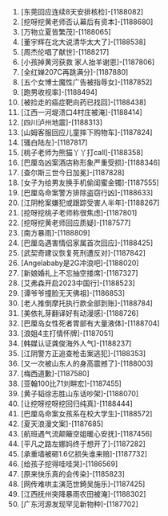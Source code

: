 
1. [东莞回应连续8天安排核检]-[1188082]
1. [挖呀挖黄老师否认幕后有资本]-[1188680]
1. [万物立夏皆繁茂]-[1188065]
1. [董宇辉在北大说清华太大了]-[1188538]
1. [周杰伦唱了献世]-[1188217]
1. [小孩掉黄河获救 家人抬羊谢恩]-[1187806]
1. [全红婵207C再跳满分]-[1187880]
1. [五个女博士魔性广告被指辱女]-[1187852]
1. [跑男收视率]-[1188494]
1. [被捡走的癌症靶向药已找回]-[1188438]
1. [江西一河堤溃口4村庄被淹]-[1188414]
1. [四川泸州地震]-[1188313]
1. [山姆客服回应儿童摔下购物车]-[1187824]
1. [骚白陆左]-[1187817]
1. [桃子老师为熊猫丫丫打call]-[1188358]
1. [巴厘岛凶案酒店称形象严重受损]-[1188346]
1. [查尔斯三世今日加冕]-[1187828]
1. [女子为给男友换手机偷闺蜜金镯]-[1187555]
1. [巴厘岛命案警方排除盗窃行凶]-[1188633]
1. [江阴枪案嫌犯或跟踪受害人半年]-[1188267]
1. [挖呀挖桃子老师称很焦虑]-[1187801]
1. [挖呀挖黄老师回应质疑]-[1187577]
1. [南方暴雨]-[1188809]
1. [巴厘岛遇害情侣家属首次回应]-[1188425]
1. [武契奇建议恢复死刑遭反对]-[1187842]
1. [Angelababy是2G冲浪吧]-[1188020]
1. [新娘婚礼上不忘抽空搂席]-[1187327]
1. [艾弗森开启2023中国行]-[1188523]
1. [谭爷爷撞脸无天佛祖]-[1186853]
1. [老人推倒摩托执行款全部到账]-[1188784]
1. [美依礼芽翻译好有动漫感]-[1188726]
1. [巴厘岛女性死者胃部有大量液体]-[1188704]
1. [浪姐4主打情怀牌]-[1187051]
1. [韩媒认证龚俊海外人气]-[1188237]
1. [江阴警方正追查枪击案逃犯]-[1188353]
1. [又一次被山东人的身高震撼了]-[1188003]
1. [梅西道歉]-[1187580]
1. [亚翰100比71刘畊宏]-[1187455]
1. [黄子韬徐志胜山东话吵架]-[1188070]
1. [让挖呀挖呀挖回归纯真]-[1188444]
1. [巴厘岛命案女孩系在校大学生]-[1188572]
1. [夏天浪漫文案]-[1187685]
1. [航班遇气流颠簸空姐暖心安抚]-[1187456]
1. [平凡之路左娜妈终于想开了]-[1187282]
1. [承重墙被砸1.6亿损失谁来赔]-[1187732]
1. [给孩子挖得哇哇哭]-[1186569]
1. [原来快乐真的会传染]-[1185823]
1. [网传难哄主演范世錡吴施乐]-[1187425]
1. [江西抚州突降暴雨农田被淹]-[1188302]
1. [广东河源发现罕见新物种]-[1187702]